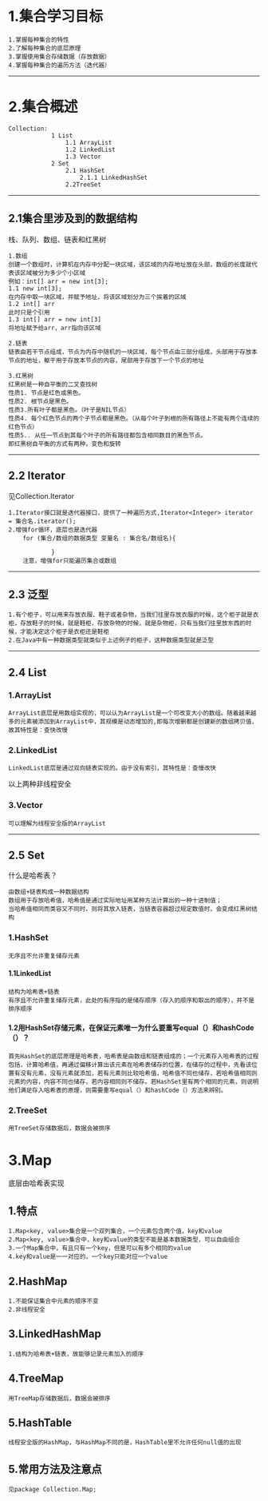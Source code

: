 # 1.集合学习目标
    1.掌握每种集合的特性
    2.了解每种集合的底层原理
    3.掌握使用集合存储数据（存放数据）
    4.掌握每种集合的遍历方法（迭代器）
---
# 2.集合概述
    Collection:
                1 List
                    1.1 ArrayList
                    1.2 LinkedList
                    1.3 Vector
                2 Set
                    2.1 HashSet
                        2.1.1 LinkedHashSet
                    2.2TreeSet
---                    
## 2.1集合里涉及到的数据结构
栈、队列、数组、链表和红黑树

    1.数组
    创建一个数组时，计算机在内存中分配一块区域，该区域的内存地址放在头部，数组的长度就代表该区域被分为多少个小区域
    例如：int[] arr = new int[3];
    1.1 new int[3];
    在内存中取一块区域，并赋予地址，将该区域划分为三个挨着的区域
    1.2 int[] arr
    此时只是个引用
    1.3 int[] arr = new int[3]
    将地址赋予给arr，arr指向该区域
    
    2.链表
    链表由若干节点组成，节点为内存中随机的一块区域，每个节点由三部分组成，头部用于存放本节点的地址，躯干用于存放本节点的内容，尾部用于存放下一个节点的地址
    
    3.红黑树
    红黑树是一种自平衡的二叉查找树
    性质1. 节点是红色或黑色。
    性质2. 根节点是黑色。 
    性质3.所有叶子都是黑色。（叶子是NIL节点） 
    性质4. 每个红色节点的两个子节点都是黑色。（从每个叶子到根的所有路径上不能有两个连续的红色节点）
    性质5.. 从任一节点到其每个叶子的所有路径都包含相同数目的黑色节点。 
    即红黑树自平衡的方式有两种，变色和旋转
---
## 2.2 Iterator
见Collection.Iterator

    1.Iterator接口就是迭代器接口，提供了一种遍历方式,Iterator<Integer> iterator = 集合名.iterator();
    2.增强for循环，底层也是迭代器
        for (集合/数组的数据类型 变量名 : 集合名/数组名){
                    
                }
        注意，增强for只能遍历集合或数组
---
## 2.3 泛型
    1.有个柜子，可以用来存放衣服、鞋子或者杂物，当我们往里存放衣服的时候，这个柜子就是衣柜，存放鞋子的时候，就是鞋柜，存放杂物的时候，就是杂物柜，只有当我们往里放东西的时候，才能决定这个柜子是衣柜还是鞋柜
    2.在Java中有一种数据类型就类似于上述例子的柜子，这种数据类型就是泛型  
---
## 2.4 List
### 1.ArrayList
    ArrayList底层是用数组实现的，可以认为ArrayList是一个可改变大小的数组。随着越来越多的元素被添加到ArrayList中，其规模是动态增加的,即每次增删都是创建新的数组拷贝值，故其特性是：查快改慢
### 2.LinkedList
    LinkedList底层是通过双向链表实现的。由于没有索引，其特性是：查慢改快
以上两种非线程安全
### 3.Vector
    可以理解为线程安全版的ArrayList
---
## 2.5 Set
什么是哈希表？
    
    由数组+链表构成一种数据结构
    数组用于存放哈希值，哈希值是通过实际地址用某种方法计算出的一种十进制值；
    当哈希值相同而类容又不同时，则将其放入链表，当链表容器超过规定数值时，会变成红黑树结构
    
### 1.HashSet
    无序且不允许重复储存元素
#### 1.1LinkedList
    结构为哈希表+链表
    有序且不允许重复储存元素，此处的有序指的是储存顺序（存入的顺序和取出的顺序），并不是排序顺序
#### 1.2用HashSet存储元素，在保证元素唯一为什么要重写equal（）和hashCode（）？
    首先HashSet的底层原理是哈希表，哈希表是由数组和链表组成的；一个元素存入哈希表的过程包括，计算哈希值，再通过偏移计算出该元素在哈希表储存的位置，在储存的过程中，先看该位置有没有元素，没有元素就添加，若有元素则比较哈希值，哈希值不同也储存，若哈希值相同则元素的内容，内容不同也储存，若内容相同则不储存。若HashSet里有两个相同的元素，则说明他们满足存入哈希表的原理，则需要重写equal（）和hashCode（）方法来辨别。
### 2.TreeSet
    用TreeSet存储数据后，数据会被排序
    
# 3.Map
底层由哈希表实现
## 1.特点
    1.Map<key, value>集合是一个双列集合，一个元素包含两个值，key和value
    2.Map<key, value>集合中，key和value的类型不能是基本数据类型，可以自由组合
    3.一个Map集合中，有且只有一个key，但是可以有多个相同的value
    4.key和value是一一对应的，一个key只能对应一个value
## 2.HashMap
    1.不能保证集合中元素的顺序不变
    2.非线程安全
   
## 3.LinkedHashMap
    1.结构为哈希表+链表，故能够记录元素加入的顺序
   
## 4.TreeMap
    用TreeMap存储数据后，数据会被排序
## 5.HashTable
    线程安全版的HashMap，与HashMap不同的是，HashTable里不允许任何null值的出现
## 5.常用方法及注意点
    见package Collection.Map;
